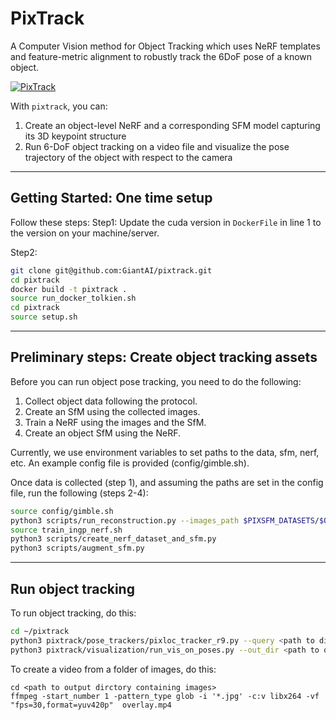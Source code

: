 # PixTrack

A Computer Vision method for Object Tracking which uses NeRF templates and feature-metric alignment to robustly track the 6DoF pose of a known object.

[![PixTrack](https://img.youtube.com/vi/yQtCUS3i9nc/0.jpg)](https://www.youtube.com/watch?v=yQtCUS3i9nc)

With `pixtrack`, you can:
1. Create an object-level NeRF and a corresponding SFM model capturing its 3D keypoint structure
2. Run 6-DoF object tracking on a video file and visualize the pose trajectory of the object with respect to the camera
---

## Getting Started: One time setup

Follow these steps:
Step1: 
Update the cuda version in `DockerFile` in line 1 to the version on your machine/server. 

Step2:
```bash
git clone git@github.com:GiantAI/pixtrack.git
cd pixtrack
docker build -t pixtrack .
source run_docker_tolkien.sh
cd pixtrack
source setup.sh
```

---

## Preliminary steps: Create object tracking assets

Before you can run object pose tracking, you need to do the following:

1. Collect object data following the protocol.
2. Create an SfM using the collected images.
3. Train a NeRF using the images and the SfM.
4. Create an object SfM using the NeRF.

Currently, we use environment variables to set paths to the data, sfm, nerf, etc.
An example config file is provided (config/gimble.sh).

Once data is collected (step 1), and assuming the paths are set in the config file, run the following (steps 2-4):
```bash
source config/gimble.sh 
python3 scripts/run_reconstruction.py --images_path $PIXSFM_DATASETS/$OBJECT/ --outputs_path $PIXSFM_OUTPUTS/$OBJECT 
source train_ingp_nerf.sh 
python3 scripts/create_nerf_dataset_and_sfm.py
python3 scripts/augment_sfm.py
```

---

## Run object tracking
To run object tracking, do this:

```bash
cd ~/pixtrack
python3 pixtrack/pose_trackers/pixloc_tracker_r9.py --query <path to directory with query images> --out_dir <path to output directory>
python3 pixtrack/visualization/run_vis_on_poses.py --out_dir <path to output directory containing object tracking results>
```

To create a video from a folder of images, do this:
```
cd <path to output dirctory containing images>
ffmpeg -start_number 1 -pattern_type glob -i '*.jpg' -c:v libx264 -vf "fps=30,format=yuv420p"  overlay.mp4
```
